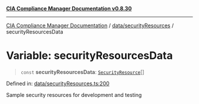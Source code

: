 [**CIA Compliance Manager Documentation v0.8.30**](../../../README.md)

***

[CIA Compliance Manager Documentation](../../../modules.md) / [data/securityResources](../README.md) / securityResourcesData

# Variable: securityResourcesData

> `const` **securityResourcesData**: [`SecurityResource`](../../../services/interfaces/SecurityResource.md)[]

Defined in: [data/securityResources.ts:200](https://github.com/Hack23/cia-compliance-manager/blob/6afa716316469147e542039d136ec79ffdbd4ac9/src/data/securityResources.ts#L200)

Sample security resources for development and testing
